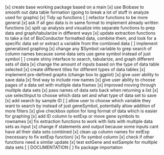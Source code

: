 [x] create base working package based on a main
[x] use Biobase to smooth out data table formation (going to break a lot of stuff in analyze used for graphs)
[x] Tidy up functions
[ ] refactor functions to be more general
    [x] ask if all geo data is in same format to implement already written functions
    [x] split up analysis and visualize into separate functions to prep data and graph/tabularize in different ways
    [x] update extraction functions to take a list of BioConductor formatted data, combine them, and look for a specific data set or extract a variable from the combined data
    [ ] implement generalized graphing
    [x] change any $Symbol variable to grep search of column names because some data sets use gene symbol instead of just symbol
[ ] create shiny interface to search, tabularize, and graph different sets of data
    [x] change the amount of inputs based on the type of data table selected
    [x] create different titles for different types of data tables
    [x] implement pre-defined graphs (change box to ggplot)
    [x] give user ability to save data 
    [x] find way to include row names
    [x] give user ability to choose pages of a data set with multiple data frames 
    [x] improved moving through multiple data sets
    [x] pass names of data sets back when returning a list
    [x] use selectInput to choose which data set and what type of data set to save
    [x] add search by sample ID
    [ ] allow user to choose which variable they want to search by instead of just geneSymbol, potentially allow addition of more filters
    [x] give checkbox option for long format of data which is easier for graphing
    [x] add ID column to extExp or move gene symbols to rownames
[x] fix extraction functions to work with lists with multiple data sets as input
    [x] change if statements and output because some inputs cant have all their data sets combined
    [x] clean up column names for extExp (necessary to fix extExp function)
    [x] fix symbol column
    [x] check if other functions need a similar update
    [x] test extGene and extSample for multiple data sets
[ ] DOCUMENTATION
[ ] fix package importation
